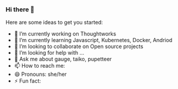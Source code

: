 ### Hi there 👋

Here are some ideas to get you started:

- 🔭 I’m currently working on Thoughtworks
- 🌱 I’m currently learning Javascript, Kubernetes, Docker, Andriod
- 👯 I’m looking to collaborate on Open source projects
- 🤔 I’m looking for help with ...
- 💬 Ask me about gauge, taiko, pupetteer
- 📫 How to reach me: 
- 😄 Pronouns: she/her
- ⚡ Fun fact: 
